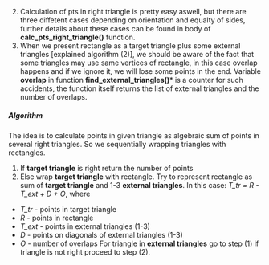 2) Calculation of pts in right triangle is pretty easy aswell, but there 
are three diffetent cases depending on orientation and equalty of sides,
further details about these cases can be found in body of
**calc_pts_right_triangle()** function.
3) When we present rectangle as a target triangle plus some external triangles 
[explained algorithm (2)], we should be aware of the fact that some triangles may use
same vertices of rectangle, in this case overlap happens and if we ignore it, we
will lose some points in the end. Variable **overlap** in function
**find_external_triangles()*** is a counter for such accidents, the function itself
returns the list of external triangles and the number of overlaps.
##### Algorithm
The idea is to calculate points in given triangle as algebraic sum of points in
several right triangles. So we sequentially wrapping triangles with rectangles.
1) If **target triangle** is right return the number of points
2) Else wrap **target triangle** with rectangle. Try to represent rectangle
as sum of **target triangle** and 1-3 **external triangles**. 
In this case:
*T_tr = R - T_ext + D + O*, where
- *T_tr* - points in target triangle
- *R* - points in rectangle
- *T_ext* - points in external triangles (1-3)
- *D* - points on diagonals of external triangles (1-3)
- *O* - number of overlaps
For triangle in **external triangles** go to step (1) 
if triangle is not right proceed to step (2).
